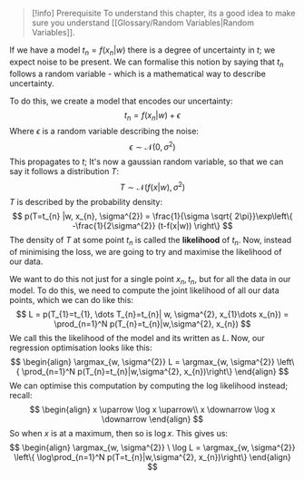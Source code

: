 $$
\DeclareMathOperator*{\argmin}{argmin}
\DeclareMathOperator*{\argmax}{argmax}
$$
> [!info] Prerequisite
> To understand this chapter, its a good idea to make sure you understand [[Glossary/Random Variables|Random Variables]].

If we have a model $t_{n}=f(x_{n}| w)$ there is a degree of uncertainty in $t$; we expect noise to be present. We can formalise this notion by saying that $t_{n}$ follows a random variable - which is a mathematical way to describe uncertainty.

To do this, we create a model that encodes our uncertainty:
$$
t_{n} = f(x_{n}|w) + \epsilon
$$
Where $\epsilon$ is a random variable describing the noise:
$$
\epsilon \sim \mathcal{N}(0, \sigma^{2})
$$
This propagates to $t$; It's now a gaussian random variable, so that we can say it follows a distribution $T$:
$$
T \sim \mathcal{N}(f(x|w), \sigma^{2})
$$
$T$ is described by the probability density:
$$
p(T=t_{n} |w, x_{n}, \sigma^{2}) = \frac{1}{\sigma \sqrt{ 2\pi}}\exp\left\{ -\frac{1}{2\sigma^{2}} (t-f(x|w)) \right\}
$$
The density of $T$ at some point $t_n$ is called the **likelihood** of $t_n$. Now, instead of minimising the loss, we are going to try and maximise the likelihood of our data.

We want to do this not just for a single point $x_n, t_n$, but for all the data in our model. To do this, we need to compute the joint likelihood of all our data points, which we can do like this:
$$
L = p(T_{1}=t_{1},  \dots T_{n}=t_{n}| w, \sigma^{2}, x_{1}\dots x_{n}) = \prod_{n=1}^N p(T_{n}=t_{n}|w,\sigma^{2}, x_{n})
$$
We call this the likelihood of the model and its written as $L$. Now, our regression optimisation looks like this:
$$
\begin{align}
\argmax_{w, \sigma^{2}} L = \argmax_{w, \sigma^{2}} \left\{ \prod_{n=1}^N p(T_{n}=t_{n}|w,\sigma^{2}, x_{n})\right\}
\end{align}
$$
We can optimise this computation by computing the log likelihood instead; recall:
$$
\begin{align}
x \uparrow  \log x \uparrow\\
x \downarrow  \log x \downarrow
\end{align}
$$
So when $x$ is at a maximum, then so is $\log x$. This gives us:
$$
\begin{align}
\argmax_{w, \sigma^{2}} \ \log L = \argmax_{w, \sigma^{2}} \left\{ \log\prod_{n=1}^N p(T=t_{n}|w,\sigma^{2}, x_{n})\right\}
\end{align}
$$
